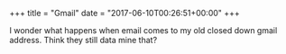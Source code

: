 +++
title = "Gmail"
date = "2017-06-10T00:26:51+00:00"
+++

I wonder what happens when email comes to my old closed down gmail address. Think they still data mine that?
			